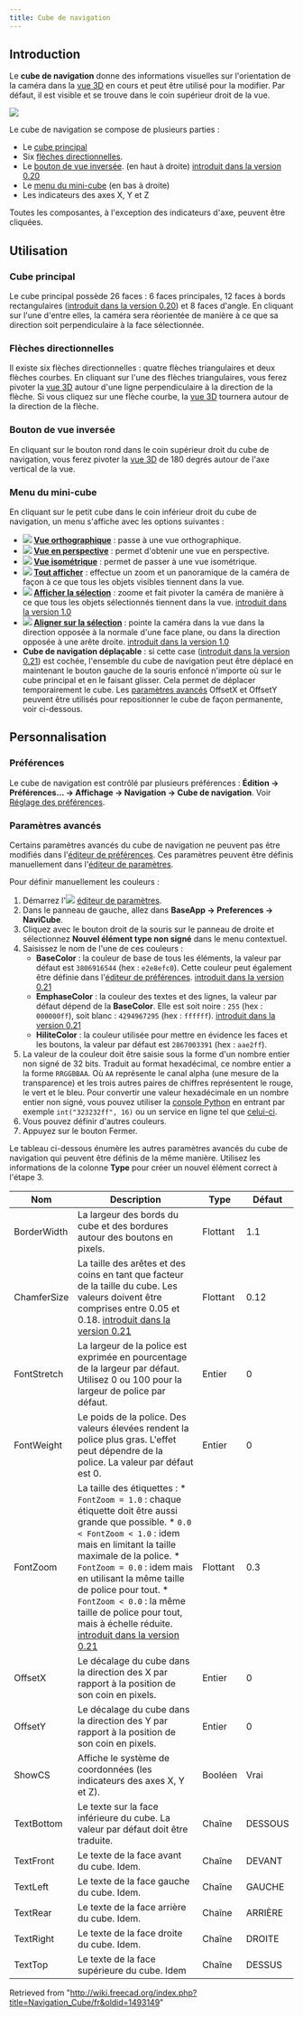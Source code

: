 ```yaml
---
title: Cube de navigation
---
```

## Introduction

Le **cube de navigation** donne des informations visuelles sur l'orientation de la caméra dans la [vue 3D](/3D_view/fr "3D view/fr") en cours et peut être utilisé pour la modifier. Par défaut, il est visible et se trouve dans le coin supérieur droit de la vue.

![](/images/Navigation_Cube_Example.png)

Le cube de navigation se compose de plusieurs parties :

* Le [cube principal](#Cube_principal)
* Six [flèches directionnelles](#Fl.C3.A8ches_directionnelles).
* Le [bouton de vue inversée](#Bouton_de_vue_invers.C3.A9e). (en haut à droite) [introduit dans la version 0.20](/Release_notes_0.20/fr "Release notes 0.20/fr")
* Le [menu du mini-cube](#Menu_du_mini-cube) (en bas à droite)
* Les indicateurs des axes X, Y et Z

Toutes les composantes, à l'exception des indicateurs d'axe, peuvent être cliquées.

## Utilisation

### Cube principal

Le cube principal possède 26 faces : 6 faces principales, 12 faces à bords rectangulaires ([introduit dans la version 0.20](/Release_notes_0.20/fr "Release notes 0.20/fr")) et 8 faces d'angle. En cliquant sur l'une d'entre elles, la caméra sera réorientée de manière à ce que sa direction soit perpendiculaire à la face sélectionnée.

### Flèches directionnelles

Il existe six flèches directionnelles : quatre flèches triangulaires et deux flèches courbes. En cliquant sur l'une des flèches triangulaires, vous ferez pivoter la [vue 3D](/3D_view/fr "3D view/fr") autour d'une ligne perpendiculaire à la direction de la flèche. Si vous cliquez sur une flèche courbe, la [vue 3D](/3D_view/fr "3D view/fr") tournera autour de la direction de la flèche.

### Bouton de vue inversée

En cliquant sur le bouton rond dans le coin supérieur droit du cube de navigation, vous ferez pivoter la [vue 3D](/3D_view/fr "3D view/fr") de 180 degrés autour de l'axe vertical de la vue.

### Menu du mini-cube

En cliquant sur le petit cube dans le coin inférieur droit du cube de navigation, un menu s'affiche avec les options suivantes :

* **![](/images/Std_OrthographicCamera.svg) [Vue orthographique](/Std_OrthographicCamera/fr "Std OrthographicCamera/fr")** : passe à une vue orthographique.
* **![](/images/Std_PerspectiveCamera.svg) [Vue en perspective](/Std_PerspectiveCamera/fr "Std PerspectiveCamera/fr")** : permet d'obtenir une vue en perspective.
* **![](/images/Std_ViewIsometric.svg) [Vue isométrique](/Std_ViewIsometric/fr "Std ViewIsometric/fr")** : permet de passer à une vue isométrique.
* **![](/images/Std_ViewFitAll.svg) [Tout afficher](/Std_ViewFitAll/fr "Std ViewFitAll/fr")** : effectue un zoom et un panoramique de la caméra de façon à ce que tous les objets visibles tiennent dans la vue.
* **![](/images/Std_ViewFitSelection.svg) [Afficher la sélection](/Std_ViewFitSelection/fr "Std ViewFitSelection/fr")** : zoome et fait pivoter la caméra de manière à ce que tous les objets sélectionnés tiennent dans la vue. [introduit dans la version 1.0](/Release_notes_1.0/fr "Release notes 1.0/fr")
* **![](/images/Std_AlignToSelection.svg) [Aligner sur la sélection](/Std_AlignToSelection/fr "Std AlignToSelection/fr")** : pointe la caméra dans la vue dans la direction opposée à la normale d'une face plane, ou dans la direction opposée à une arête droite. [introduit dans la version 1.0](/Release_notes_1.0/fr "Release notes 1.0/fr")
* **Cube de navigation déplaçable** : si cette case ([introduit dans la version 0.21](/Release_notes_0.21/fr "Release notes 0.21/fr")) est cochée, l'ensemble du cube de navigation peut être déplacé en maintenant le bouton gauche de la souris enfoncé n'importe où sur le cube principal et en le faisant glisser. Cela permet de déplacer temporairement le cube. Les [paramètres avancés](#Paramètres_avancés) OffsetX et OffsetY peuvent être utilisés pour repositionner le cube de façon permanente, voir ci-dessous.

## Personnalisation

### Préférences

Le cube de navigation est contrôlé par plusieurs préférences : **Édition → Préférences... → Affichage → Navigation → Cube de navigation**. Voir [Réglage des préférences](/Preferences_Editor/fr#Navigation "Preferences Editor/fr").

### Paramètres avancés

Certains paramètres avancés du cube de navigation ne peuvent pas être modifiés dans l'[éditeur de préférences](/Preferences_Editor/fr#Navigation "Preferences Editor/fr"). Ces paramètres peuvent être définis manuellement dans l'[éditeur de paramètres](/Std_DlgParameter/fr "Std DlgParameter/fr").

Pour définir manuellement les couleurs :

1. Démarrez l'![](/images/Std_DlgParameter.svg) [éditeur de paramètres](/Std_DlgParameter/fr "Std DlgParameter/fr").
2. Dans le panneau de gauche, allez dans **BaseApp → Preferences → NaviCube**.
3. Cliquez avec le bouton droit de la souris sur le panneau de droite et sélectionnez **Nouvel élément type non signé** dans le menu contextuel.
4. Saisissez le nom de l'une de ces couleurs :
   * **BaseColor** : la couleur de base de tous les éléments, la valeur par défaut est `3806916544` (hex : `e2e8efc0`). Cette couleur peut également être définie dans l'[éditeur de préférences](/Preferences_Editor/fr#Navigation "Preferences Editor/fr"). [introduit dans la version 0.21](/Release_notes_0.21/fr "Release notes 0.21/fr")
   * **EmphaseColor** : la couleur des textes et des lignes, la valeur par défaut dépend de la **BaseColor**. Elle est soit noire : `255` (hex : `000000ff`), soit blanc : `4294967295` (hex : `ffffff`). [introduit dans la version 0.21](/Release_notes_0.21/fr "Release notes 0.21/fr")
   * **HiliteColor** : la couleur utilisée pour mettre en évidence les faces et les boutons, la valeur par défaut est `2867003391` (hex : `aae2ff`).
5. La valeur de la couleur doit être saisie sous la forme d'un nombre entier non signé de 32 bits. Traduit au format hexadécimal, ce nombre entier a la forme `RRGGBBAA`. Où `AA` représente le canal alpha (une mesure de la transparence) et les trois autres paires de chiffres représentent le rouge, le vert et le bleu. Pour convertir une valeur hexadécimale en un nombre entier non signé, vous pouvez utiliser la [console Python](/Python_console/fr "Python console/fr") en entrant par exemple `int("323232ff", 16)` ou un service en ligne tel que [celui-ci](https://cryptii.com/pipes/integer-encoder).
6. Vous pouvez définir d'autres couleurs.
7. Appuyez sur le bouton Fermer.

Le tableau ci-dessous énumère les autres paramètres avancés du cube de navigation qui peuvent être définis de la même manière. Utilisez les informations de la colonne **Type** pour créer un nouvel élément correct à l'étape 3.

| Nom | Description | Type | Défaut |
| --- | --- | --- | --- |
| BorderWidth | La largeur des bords du cube et des bordures autour des boutons en pixels. | Flottant | 1.1 |
| ChamferSize | La taille des arêtes et des coins en tant que facteur de la taille du cube. Les valeurs doivent être comprises entre 0.05 et 0.18. [introduit dans la version 0.21](/Release_notes_0.21/fr "Release notes 0.21/fr") | Flottant | 0.12 |
| FontStretch | La largeur de la police est exprimée en pourcentage de la largeur par défaut. Utilisez 0 ou 100 pour la largeur de police par défaut. | Entier | 0 |
| FontWeight | Le poids de la police. Des valeurs élevées rendent la police plus gras. L'effet peut dépendre de la police. La valeur par défaut est 0. | Entier | 0 |
| FontZoom | La taille des étiquettes :  * `FontZoom = 1.0` : chaque étiquette doit être aussi grande que possible. * `0.0 < FontZoom < 1.0` : idem mais en limitant la taille maximale de la police. * `FontZoom = 0.0` : idem mais en utilisant la même taille de police pour tout. * `FontZoom < 0.0` : la même taille de police pour tout, mais à échelle réduite.   [introduit dans la version 0.21](/Release_notes_0.21/fr "Release notes 0.21/fr") | Flottant | 0.3 |
| OffsetX | Le décalage du cube dans la direction des X par rapport à la position de son coin en pixels. | Entier | 0 |
| OffsetY | Le décalage du cube dans la direction des Y par rapport à la position de son coin en pixels. | Entier | 0 |
| ShowCS | Affiche le système de coordonnées (les indicateurs des axes X, Y et Z). | Booléen | Vrai |
| TextBottom | Le texte sur la face inférieure du cube. La valeur par défaut doit être traduite. | Chaîne | DESSOUS |
| TextFront | Le texte de la face avant du cube. Idem. | Chaîne | DEVANT |
| TextLeft | Le texte de la face gauche du cube. Idem. | Chaîne | GAUCHE |
| TextRear | Le texte de la face arrière du cube. Idem. | Chaîne | ARRIÈRE |
| TextRight | Le texte de la face droite du cube. Idem. | Chaîne | DROITE |
| TextTop | Le texte de la face supérieure du cube. Idem | Chaîne | DESSUS |

Retrieved from "<http://wiki.freecad.org/index.php?title=Navigation_Cube/fr&oldid=1493149>"
